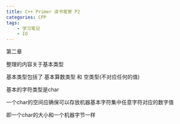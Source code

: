 ```yaml
---
title: C++ Primer 读书笔寄 P2
categories: CPP
tags:
	- 学习笔记
	- IO
---
```


第二章

整理的内容关于基本类型

<!-- more -->

基本类型包括了 基本算数类型 和 空类型(不对应任何的值)

基本的字符类型是char

一个char的空间应确保可以存放机器基本字符集中任意字符对应的数字值

即一个char的大小和一个机器字节一样